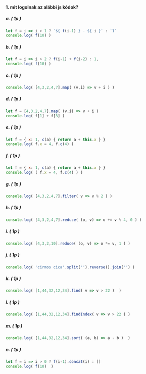 #### 1. mit logolnak az alábbi js kódok?

##### a. ( 1p )

```javascript
let f = i => i > 1 ? `${ f(i-1) } - ${ i }` : `1`
console.log( f(10) )
```

##### b. ( 1p )

```javascript
let f = i => i > 2 ? f(i-1) + f(i-2) : 1,
console.log( f(10) )
```

##### c. ( 1p )

```javascript
console.log( [4,3,2,4,7].map( (v,i) => v + i ) )
```

##### d. ( 1p )

```javascript
let f = [4,3,2,4,7].map( (v,i) => v + i )
console.log( f[1] + f[3] )
```

##### e. ( 1p )

```javascript
let f = { x: 1, c(a) { return a + this.x } }
console.log( f.x = 4, f.c(4) )
```

##### f. ( 1p )

```javascript
let f = { x: 1, c(a) { return a + this.x } }
console.log( ( f.x = 4, f.c(4) ) )
```

##### g. ( 1p )

```javascript
console.log( [4,3,2,4,7].filter( v => v % 2 ) )
```

##### h. ( 1p )

```javascript
console.log( [4,3,2,4,7].reduce( (o, v) => o += v % 4, 0 ) )
```

##### i. ( 1p )

```javascript
console.log( [4,3,2,10].reduce( (o, v) => o *= v, 1 ) )
```

##### j. ( 1p )

```javascript
console.log( 'cirmos cica'.split('').reverse().join('') )
```

##### k. ( 1p )

```javascript
console.log( [1,44,32,12,34].find( v => v > 22 )  )
```

##### l. ( 1p )

```javascript
console.log( [1,44,32,12,34].findIndex( v => v > 22 ) )
```

##### m. ( 1p )

```javascript
console.log( [1,44,32,12,34].sort( (a, b) => a - b )  )
```
##### n. ( 1p )

```javascript
let f = i => i > 0 ? f(i-1).concat(i) : []
console.log( f(10)  )
```
